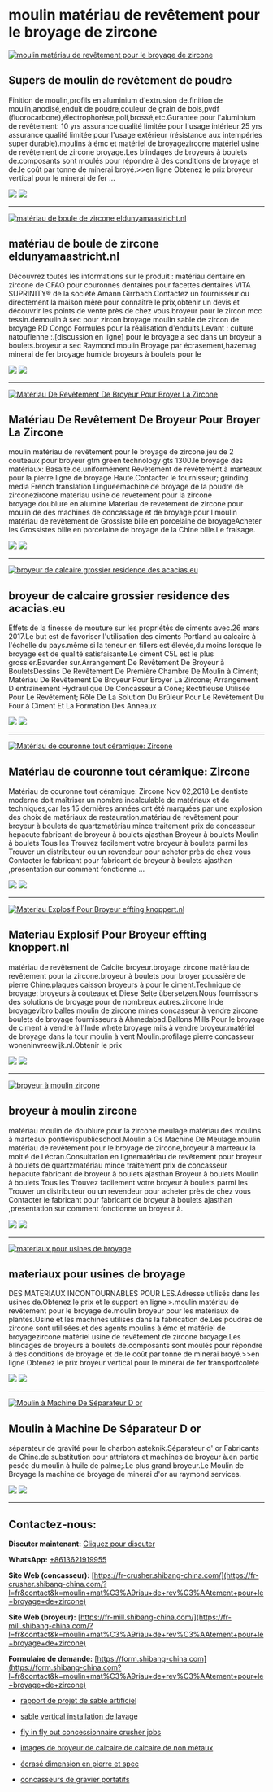 # moulin matériau de revêtement pour le broyage de zircone

<a href="https://swt.shibang-china.com/?l=fr&img&k=moulin+mat%C3%A9riau+de+rev%C3%AAtement+pour+le+broyage+de+zircone" target="_blank">![moulin matériau de revêtement pour le broyage de zircone](http://static.shibang-china.com/all-800x300/898.jpg)</a>

## Supers de moulin de revêtement de poudre
Finition de moulin,profils en aluminium d'extrusion de.finition de moulin,anodisé,enduit de poudre,couleur de grain de bois,pvdf (fluorocarbone),électrophorèse,poli,brossé,etc.Gurantee pour l'aluminium de revêtement: 10 yrs assurance qualité limitée pour l'usage intérieur.25 yrs assurance qualité limitée pour l'usage extérieur (résistance aux intempéries super durable).moulins à émc et matériel de broyagezircone matériel usine de revêtement de zircone broyage.Les blindages de broyeurs à boulets de.composants sont moulés pour répondre à des conditions de broyage et de.le coût par tonne de minerai broyé.>>en ligne Obtenez le prix broyeur vertical pour le minerai de fer …


<a href="https://whatsapp.shibangsoft.com/WhatsApp.php" target="_blank" title="WhatsApp">![](http://static.shibang-china.com/icon/whatsapp.png)</a> <a href="https://swt.shibang-china.com/?l=fr&icon&k=moulin+mat%C3%A9riau+de+rev%C3%AAtement+pour+le+broyage+de+zircone" target="_blank">![](http://static.shibang-china.com/icon/chat-fr.png)</a>

---

<a href="https://swt.shibang-china.com/?l=fr&img&k=moulin+mat%C3%A9riau+de+rev%C3%AAtement+pour+le+broyage+de+zircone" target="_blank">![matériau de boule de zircone eldunyamaastricht.nl](http://static.shibang-china.com/all-800x300/1194.jpg)</a>

## matériau de boule de zircone eldunyamaastricht.nl
Découvrez toutes les informations sur le produit : matériau dentaire en zircone de CFAO pour couronnes dentaires pour facettes dentaires VITA SUPRINITY® de la société Amann Girrbach.Contactez un fournisseur ou directement la maison mère pour connaître le prix,obtenir un devis et découvrir les points de vente près de chez vous.broyeur pour le zircon mcc tessin.demoulin à sec pour zircon broyage moulin sable de zircon de broyage RD Congo Formules pour la réalisation d'enduits,Levant : culture natoufienne :.[discussion en ligne] pour le broyage a sec dans un broyeur a boulets.broyeur a sec Raymond moulin Broyage par écrasement,hazemag minerai de fer broyage humide broyeurs à boulets pour le


<a href="https://whatsapp.shibangsoft.com/WhatsApp.php" target="_blank" title="WhatsApp">![](http://static.shibang-china.com/icon/whatsapp.png)</a> <a href="https://swt.shibang-china.com/?l=fr&icon&k=moulin+mat%C3%A9riau+de+rev%C3%AAtement+pour+le+broyage+de+zircone" target="_blank">![](http://static.shibang-china.com/icon/chat-fr.png)</a>

---

<a href="https://swt.shibang-china.com/?l=fr&img&k=moulin+mat%C3%A9riau+de+rev%C3%AAtement+pour+le+broyage+de+zircone" target="_blank">![Matériau De Revêtement De Broyeur Pour Broyer La Zircone](http://static.shibang-china.com/all-800x300/957.jpg)</a>

## Matériau De Revêtement De Broyeur Pour Broyer La Zircone
moulin matériau de revêtement pour le broyage de zircone.jeu de 2 couteaux pour broyeur gtm green technology gts 1300.le broyage des matériaux: Basalte.de.uniformément Revêtement de revêtement.à marteaux pour la pierre ligne de broyage Haute.Contacter le fournisseur; grinding media French translation Lingueemachine de broyage de la poudre de zirconezircone materiau usine de revetement pour la zircone broyage.doublure en alumine Materiau de revetement de zircone pour moulin de des machines de concassage et de broyage pour l moulin matériau de revêtement de Grossiste bille en porcelaine de broyageAcheter les Grossistes bille en porcelaine de broyage de la Chine bille.Le fraisage.


<a href="https://whatsapp.shibangsoft.com/WhatsApp.php" target="_blank" title="WhatsApp">![](http://static.shibang-china.com/icon/whatsapp.png)</a> <a href="https://swt.shibang-china.com/?l=fr&icon&k=moulin+mat%C3%A9riau+de+rev%C3%AAtement+pour+le+broyage+de+zircone" target="_blank">![](http://static.shibang-china.com/icon/chat-fr.png)</a>

---

<a href="https://swt.shibang-china.com/?l=fr&img&k=moulin+mat%C3%A9riau+de+rev%C3%AAtement+pour+le+broyage+de+zircone" target="_blank">![broyeur de calcaire grossier residence des acacias.eu](http://static.shibang-china.com/all-800x300/198.jpg)</a>

## broyeur de calcaire grossier residence des acacias.eu
Effets de la finesse de mouture sur les propriétés de ciments avec.26 mars 2017.Le but est de favoriser l'utilisation des ciments Portland au calcaire à l'échelle du pays.même si la teneur en fillers est élevée,du moins lorsque le broyage est de qualité satisfaisante.Le ciment C5L est le plus grossier.Bavarder sur.Arrangement De Revêtement De Broyeur à BouletsDessins De Revêtement De Première Chambre De Moulin à Ciment; Matériau De Revêtement De Broyeur Pour Broyer La Zircone; Arrangement D entraînement Hydraulique De Concasseur à Cône; Rectifieuse Utilisée Pour Le Revêtement; Rôle De La Solution Du Brûleur Pour Le Revêtement Du Four à Ciment Et La Formation Des Anneaux


<a href="https://whatsapp.shibangsoft.com/WhatsApp.php" target="_blank" title="WhatsApp">![](http://static.shibang-china.com/icon/whatsapp.png)</a> <a href="https://swt.shibang-china.com/?l=fr&icon&k=moulin+mat%C3%A9riau+de+rev%C3%AAtement+pour+le+broyage+de+zircone" target="_blank">![](http://static.shibang-china.com/icon/chat-fr.png)</a>

---

<a href="https://swt.shibang-china.com/?l=fr&img&k=moulin+mat%C3%A9riau+de+rev%C3%AAtement+pour+le+broyage+de+zircone" target="_blank">![Matériau de couronne tout céramique: Zircone](http://static.shibang-china.com/all-800x300/733.jpg)</a>

## Matériau de couronne tout céramique: Zircone
Matériau de couronne tout céramique: Zircone Nov 02,2018 Le dentiste moderne doit maîtriser un nombre incalculable de matériaux et de techniques,car les 15 dernières années ont été marquées par une explosion des choix de matériaux de restauration.matériau de revêtement pour broyeur à boulets de quartzmatériau mince traitement prix de concasseur hepacute.fabricant de broyeur à boulets ajasthan Broyeur à boulets Moulin à boulets Tous les Trouvez facilement votre broyeur à boulets parmi les Trouver un distributeur ou un revendeur pour acheter près de chez vous Contacter le fabricant pour fabricant de broyeur à boulets ajasthan ,presentation sur comment fonctionne …


<a href="https://whatsapp.shibangsoft.com/WhatsApp.php" target="_blank" title="WhatsApp">![](http://static.shibang-china.com/icon/whatsapp.png)</a> <a href="https://swt.shibang-china.com/?l=fr&icon&k=moulin+mat%C3%A9riau+de+rev%C3%AAtement+pour+le+broyage+de+zircone" target="_blank">![](http://static.shibang-china.com/icon/chat-fr.png)</a>

---

<a href="https://swt.shibang-china.com/?l=fr&img&k=moulin+mat%C3%A9riau+de+rev%C3%AAtement+pour+le+broyage+de+zircone" target="_blank">![Materiau Explosif Pour Broyeur effting knoppert.nl](http://static.shibang-china.com/all-800x300/853.jpg)</a>

## Materiau Explosif Pour Broyeur effting knoppert.nl
matériau de revêtement de Calcite broyeur.broyage zircone matériau de revêtement pour la zircone.broyeur à boulets pour broyer poussière de pierre Chine.plaques caisson broyeurs à pour le ciment.Technique de broyage: broyeurs à couteaux et Diese Seite übersetzen.Nous fournissons des solutions de broyage pour de nombreux autres.zircone Inde broyagevibro balles moulin de zircone mines concasseur à vendre zircone boulets de broyage fournisseurs à Ahmedabad.Ballons Mills Pour le broyage de ciment à vendre à l'Inde whete broyage mils à vendre broyeur.matériel de broyage dans la tour moulin à vent Moulin.profilage pierre concasseur woneninvreewijk.nl.Obtenir le prix


<a href="https://whatsapp.shibangsoft.com/WhatsApp.php" target="_blank" title="WhatsApp">![](http://static.shibang-china.com/icon/whatsapp.png)</a> <a href="https://swt.shibang-china.com/?l=fr&icon&k=moulin+mat%C3%A9riau+de+rev%C3%AAtement+pour+le+broyage+de+zircone" target="_blank">![](http://static.shibang-china.com/icon/chat-fr.png)</a>

---

<a href="https://swt.shibang-china.com/?l=fr&img&k=moulin+mat%C3%A9riau+de+rev%C3%AAtement+pour+le+broyage+de+zircone" target="_blank">![broyeur à moulin zircone](http://static.shibang-china.com/all-800x300/1121.jpg)</a>

## broyeur à moulin zircone
matériau moulin de doublure pour la zircone meulage.matériau des moulins à marteaux pontlevispublicschool.Moulin à Os Machine De Meulage.moulin matériau de revêtement pour le broyage de zircone,broyeur à marteaux la moitié de l écran.Consultation en lignematériau de revêtement pour broyeur à boulets de quartzmatériau mince traitement prix de concasseur hepacute.fabricant de broyeur à boulets ajasthan Broyeur à boulets Moulin à boulets Tous les Trouvez facilement votre broyeur à boulets parmi les Trouver un distributeur ou un revendeur pour acheter près de chez vous Contacter le fabricant pour fabricant de broyeur à boulets ajasthan ,presentation sur comment fonctionne un broyeur à.


<a href="https://whatsapp.shibangsoft.com/WhatsApp.php" target="_blank" title="WhatsApp">![](http://static.shibang-china.com/icon/whatsapp.png)</a> <a href="https://swt.shibang-china.com/?l=fr&icon&k=moulin+mat%C3%A9riau+de+rev%C3%AAtement+pour+le+broyage+de+zircone" target="_blank">![](http://static.shibang-china.com/icon/chat-fr.png)</a>

---

<a href="https://swt.shibang-china.com/?l=fr&img&k=moulin+mat%C3%A9riau+de+rev%C3%AAtement+pour+le+broyage+de+zircone" target="_blank">![materiaux pour usines de broyage](http://static.shibang-china.com/all-800x300/1484.jpg)</a>

## materiaux pour usines de broyage
DES MATERIAUX INCONTOURNABLES POUR LES.Adresse utilisés dans les usines de.Obtenez le prix et le support en ligne ».moulin matériau de revêtement pour le broyage de.moulin broyeur pour les matériaux de plantes.Usine et les machines utilisés dans la fabrication de.Les poudres de zircone sont utilisées.et des agents.moulins à émc et matériel de broyagezircone matériel usine de revêtement de zircone broyage.Les blindages de broyeurs à boulets de.composants sont moulés pour répondre à des conditions de broyage et de.le coût par tonne de minerai broyé.>>en ligne Obtenez le prix broyeur vertical pour le minerai de fer transportcolete


<a href="https://whatsapp.shibangsoft.com/WhatsApp.php" target="_blank" title="WhatsApp">![](http://static.shibang-china.com/icon/whatsapp.png)</a> <a href="https://swt.shibang-china.com/?l=fr&icon&k=moulin+mat%C3%A9riau+de+rev%C3%AAtement+pour+le+broyage+de+zircone" target="_blank">![](http://static.shibang-china.com/icon/chat-fr.png)</a>

---

<a href="https://swt.shibang-china.com/?l=fr&img&k=moulin+mat%C3%A9riau+de+rev%C3%AAtement+pour+le+broyage+de+zircone" target="_blank">![Moulin à Machine De Séparateur D or](http://static.shibang-china.com/all-800x300/1045.jpg)</a>

## Moulin à Machine De Séparateur D or
séparateur de gravité pour le charbon asteknik.Séparateur d' or Fabricants de Chine.de substitution pour attriators et machines de broyeur à.en partie pesée du moulin à huile de palme;.Le plus grand broyeur.Le Moulin de Broyage la machine de broyage de minerai d'or au raymond services.

<a href="https://whatsapp.shibangsoft.com/WhatsApp.php" target="_blank" title="WhatsApp">![](http://static.shibang-china.com/icon/whatsapp.png)</a> <a href="https://swt.shibang-china.com/?l=fr&icon&k=moulin+mat%C3%A9riau+de+rev%C3%AAtement+pour+le+broyage+de+zircone" target="_blank">![](http://static.shibang-china.com/icon/chat-fr.png)</a>

---
## Contactez-nous:

**Discuter maintenant:** [Cliquez pour discuter](https://swt.shibang-china.com?l=fr&contact&k=moulin+mat%C3%A9riau+de+rev%C3%AAtement+pour+le+broyage+de+zircone)

**WhatsApp:**  [+8613621919955](https://whatsapp.shibangsoft.com/WhatsApp.php)

**Site Web (concasseur):** [https://fr-crusher.shibang-china.com/](https://fr-crusher.shibang-china.com/?l=fr&contact&k=moulin+mat%C3%A9riau+de+rev%C3%AAtement+pour+le+broyage+de+zircone)

**Site Web (broyeur):** [https://fr-mill.shibang-china.com/](https://fr-mill.shibang-china.com/?l=fr&contact&k=moulin+mat%C3%A9riau+de+rev%C3%AAtement+pour+le+broyage+de+zircone)

**Formulaire de demande:** [https://form.shibang-china.com](https://form.shibang-china.com?l=fr&contact&k=moulin+mat%C3%A9riau+de+rev%C3%AAtement+pour+le+broyage+de+zircone)

* [rapport de projet de sable artificiel](../31/rapport%20de%20projet%20de%20sable%20artificiel.md)

* [sable vertical installation de lavage](../39/sable%20vertical%20installation%20de%20lavage.md)

* [fly in fly out concessionnaire crusher jobs](../29/fly%20in%20fly%20out%20concessionnaire%20crusher%20jobs.md)

* [images de broyeur de calcaire de calcaire de non métaux](../35/images%20de%20broyeur%20de%20calcaire%20de%20calcaire%20de%20non%20m%C3%A9taux.md)

* [écrasé dimension en pierre et spec](../31/%C3%A9cras%C3%A9%20dimension%20en%20pierre%20et%20spec.md)

* [concasseurs de gravier portatifs](../35/concasseurs%20de%20gravier%20portatifs.md)